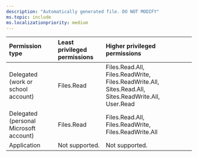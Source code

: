 ```yaml
---
description: "Automatically generated file. DO NOT MODIFY"
ms.topic: include
ms.localizationpriority: medium
---
```


|Permission type|Least privileged permissions|Higher privileged permissions|
|:---|:---|:---|
|Delegated (work or school account)|Files.Read|Files.Read.All, Files.ReadWrite, Files.ReadWrite.All, Sites.Read.All, Sites.ReadWrite.All, User.Read|
|Delegated (personal Microsoft account)|Files.Read|Files.Read.All, Files.ReadWrite, Files.ReadWrite.All|
|Application|Not supported.|Not supported.|

